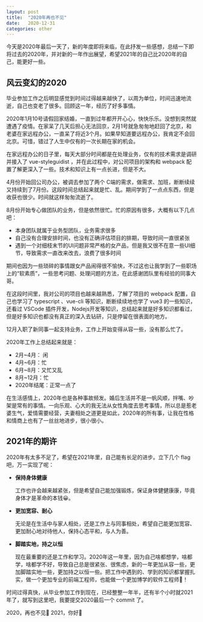 ```yaml
---
layout: post
title:  "2020年再也不见"
date:   2020-12-31
categories: other
---
```


今天是2020年最后一天了，新的年度即将来临，在此抒发一些感想，总结一下即将过去的2020年，并对新的一年作出展望，希望2021年的自己比2020年的自己，能更好一些。
<!-- more -->

## 风云变幻的2020
毕业参加工作之后明显感觉到时间过得越来越快了，以周为单位，时间迅速地流逝，自己也变老了很多。回顾这一年，经历了好多事情。

2020年1月10号请假回家结婚，一直到过年都开开心心，快快乐乐。没想到突然就遭遇了疫情。在家呆了几天后担心无法回京，2月1号就急匆匆地赶回了北京，和老婆在家远程办公，一直呆了将近3个月。如果早知道要远程办公，我肯定不会回北京。可惜，错过了人生中仅有的一次长期在家的机会。

在家远程办公的日子里，每天大部分时间都是在处理业务，仅有的技术需求是调研并接入了 vue-styleguidist ，并在此过程中，对公司项目的架构和 webpack 配置了解更深入了一些。技术和知识上有一点长进，但是不大。

4月份开始回公司办公，被调去参加了两个 C端的需求，做需求、加班，断断续续又持续到了7月份。这段时间总结起来就是忙、乱。期间学到了一点点东西，但是收获也很少。时间就这样匆匆流逝了。

8月份开始专心做团队的业务，但是依然很忙。忙的原因有很多，大概有以下几点吧：
- 本身团队就属于业务型团队，业务需求很多
- 自己没有合理安排时间，也没有正确评估项目的排期，导致时间一直很紧张
- 遇到一个对细枝末节的UI问题非常严格的女产品，但是我又很不在意一些UI细节，导致需求一直改来改去，浪费了很多时间

期间也因为一些琐碎的事情跟女产品闹得很不愉快，不过这也让我学到了一些职场上的“软素质”，一些思考问题、处理问题的方法，在此感谢团队里有经验的同事大哥。

在这段时间里，我对公司的项目也越来越熟悉，了解了项目的 webpack 配置，自己也学习了 typescript 、vue-cli 等知识，断断续续地也学了 vue3 的一些知识，还看过 VSCode 插件开发，Nodejs开发等知识，总结起来就是好多知识都看过，但是好多知识也都没有真正的深入去钻研，只是停留在很表面的地方。

12月入职了新同事一起支持业务，工作上开始变得从容一些，没有那么忙了。

2020年工作上总结起来就是：
- 2月~4月： 闲 
- 4月~6月：忙
- 6月~8月：又忙又乱
- 8月~12月：忙 
- 2020年结尾：正常一点了

在生活感情上，2020年也是各种事故频发。婚后生活并不是一帆风顺，拌嘴、吵架是常有的事情。一向乐观、心大的我无法从女性角度去思考事情，所以总是惹老婆生气，爱情需要经营，夫妻相处之道更是如此，2020年的所有事，让我在性格和情商上也有了一丝丝地进步，很小很小。

## 2021年的期许
2020年有太多不足了，希望在2021年里，自己能有长足的进步。立下几个 flag 吧，万一实现了呢：
- **保持身体健康**

    工作也许会越来越紧张，但是希望自己能加强锻炼，保证身体健健康康，毕竟身体才是革命的本钱😀。
- **更加宽容、耐心**

    无论是在生活中与家人相处，还是工作上与同事相处，希望自己能更加宽容、更加耐心地对待他人，保持心态平和，与人为善。

- **脚踏实地，持之以恒**

    现在最重要的还是工作和学习。2020年这一年里，因为自己啥都想学，啥都学，啥都学不好，导致自己总是很紧张、很焦虑，新的一年更加从容一些，更加脚踏实地一些，更加持之以恒一些。把工作中遇到的、学到的知识都掌握扎实，做一个更加专业的前端工程师，也能做一个更加博学的软件工程师💪！

时间过得真快，从毕业参加工作到现在，已经整整一年半，还有半个小时就2021年了，就写到这里吧，我要提交2020最后一个 commit 了。

2020，再也不见👋
2021，你好🤝
